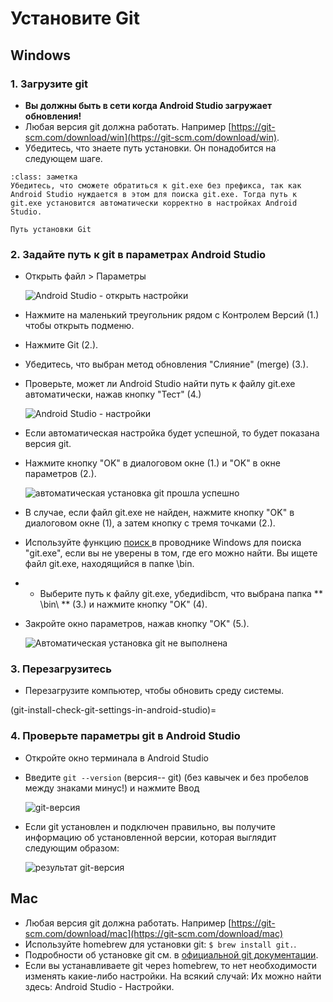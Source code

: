 # Установите Git

## Windows

### 1. Загрузите git

- **Вы должны быть в сети когда Android Studio загружает обновления!**
- Любая версия git должна работать. Например [https://git-scm.com/download/win](https://git-scm.com/download/win).
- Убедитесь, что знаете путь установки. Он понадобится на следующем шаге.

```{admonition} make git.exe available via Windows PATH
:class: заметка
Убедитесь, что сможете обратиться к git.exe без префикса, так как Android Studio нуждается в этом для поиска git.exe. Тогда путь к git.exe установится автоматически корректно в настройках Android Studio.

```

```{image} ../images/Update_GitPath.png
Путь установки Git
```

### 2. Задайте путь к git в параметрах Android Studio

- Открыть файл > Параметры

  ![Android Studio - открыть настройки](../images/Update_GitSettings1.png)

- Нажмите на маленький треугольник рядом с Контролем Версий (1.) чтобы открыть подменю.

- Нажмите Git (2.).

- Убедитесь, что выбран метод обновления "Слияние" (merge) (3.).

- Проверьте, может ли Android Studio найти путь к файлу git.exe автоматически, нажав кнопку "Тест" (4.)

  ![Android Studio - настройки](../images/AndroidStudio361_09.png)

- Если автоматическая настройка будет успешной, то будет показана версия git.

- Нажмите кнопку "OK" в диалоговом окне (1.) и "OK" в окне параметров (2.).

  ![автоматическая установка git прошла успешно](../images/AndroidStudio361_10.png)

- В случае, если файл git.exe не найден, нажмите кнопку "OK" в диалоговом окне (1), а затем кнопку с тремя точками (2.).

- Используйте функцию [ поиск ](https://www.tenforums.com/tutorials/94452-search-file-explorer-windows-10-a.html) в проводнике Windows для поиска "git.exe", если вы не уверены в том, где его можно найти. Вы ищете файл git.exe, находящийся в папке \bin\.

- * Выберите путь к файлу git.exe, убедиdibcm, что выбрана папка ** \bin\ ** (3.) и нажмите кнопку "OK" (4).

- Закройте окно параметров, нажав кнопку "OK" (5.).

  ![Автоматическая установка git не выполнена](../images/AndroidStudio361_11.png)

### 3. Перезагрузитесь

- Перезагрузите компьютер, чтобы обновить среду системы.

(git-install-check-git-settings-in-android-studio)=
### 4. Проверьте параметры git в Android Studio

- Откройте окно терминала в Android Studio

- Введите `git --version` (версия-- git) (без кавычек и без пробелов между знаками минус!) и нажмите Ввод

  ![git-версия](../images/AndroidStudio_gitversion1.png)

- Если git установлен и подключен правильно, вы получите информацию об установленной версии, которая выглядит следующим образом:

  ![результат git-версия](../images/AndroidStudio_gitversion2.png)

## Mac

- Любая версия git должна работать. Например [https://git-scm.com/download/mac](https://git-scm.com/download/mac)
- Используйте homebrew для установки git: `$ brew install git.`.
- Подробности об установке git см. в [официальной git документации](https://git-scm.com/book/en/v2/Getting-Started-Installing-Git).
- Если вы устанавливаете git через homebrew, то нет необходимости изменять какие-либо настройки. На всякий случай: Их можно найти здесь: Android Studio - Настройки.
